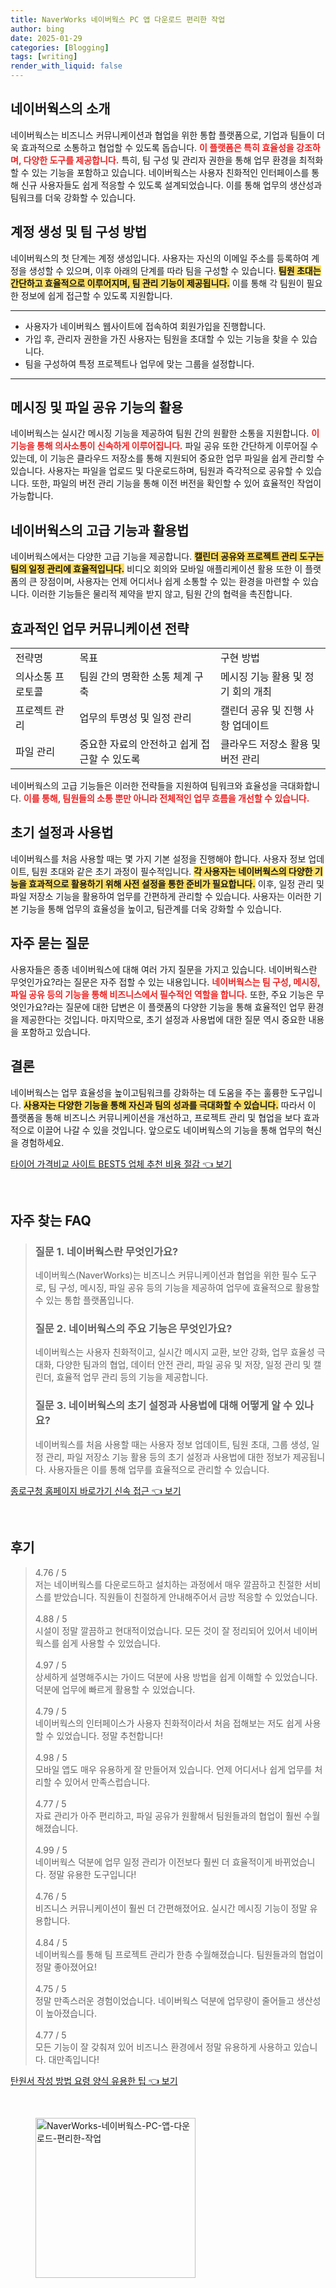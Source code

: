 ```yaml
---
title: NaverWorks 네이버웍스 PC 앱 다운로드 편리한 작업
author: bing
date: 2025-01-29
categories: [Blogging]
tags: [writing]
render_with_liquid: false
---
```



<h2 id='네이버웍스_소개'>네이버웍스의 소개</h2>

<p>네이버웍스는 비즈니스 커뮤니케이션과 협업을 위한 통합 플랫폼으로, 기업과 팀들이 더욱 효과적으로 소통하고 협업할 수 있도록 돕습니다. <b><span style="color: #ee2323;">이 플랫폼은 특히 효율성을 강조하며, 다양한 도구를 제공합니다.</span></b> 특히, 팀 구성 및 관리자 권한을 통해 업무 환경을 최적화할 수 있는 기능을 포함하고 있습니다. 네이버웍스는 사용자 친화적인 인터페이스를 통해 신규 사용자들도 쉽게 적응할 수 있도록 설계되었습니다. 이를 통해 업무의 생산성과 팀워크를 더욱 강화할 수 있습니다.</p>

<h2 id='계정_생성과_팀_구성'>계정 생성 및 팀 구성 방법</h2>

<p>네이버웍스의 첫 단계는 계정 생성입니다. 사용자는 자신의 이메일 주소를 등록하여 계정을 생성할 수 있으며, 이후 아래의 단계를 따라 팀을 구성할 수 있습니다. <b><span style="background-color: #ffe066;">팀원 초대는 간단하고 효율적으로 이루어지며, 팀 관리 기능이 제공됩니다.</span></b> 이를 통해 각 팀원이 필요한 정보에 쉽게 접근할 수 있도록 지원합니다.</p>

<hr />

<ul>
    <li>사용자가 네이버웍스 웹사이트에 접속하여 회원가입을 진행합니다.</li>
    <li>가입 후, 관리자 권한을 가진 사용자는 팀원을 초대할 수 있는 기능을 찾을 수 있습니다.</li>
    <li>팀을 구성하여 특정 프로젝트나 업무에 맞는 그룹을 설정합니다.</li>
</ul>

<hr />

<h2 id='메시징_및_파일_공유_기능'>메시징 및 파일 공유 기능의 활용</h2>

<p>네이버웍스는 실시간 메시징 기능을 제공하여 팀원 간의 원활한 소통을 지원합니다. <b><span style="color: #ee2323;">이 기능을 통해 의사소통이 신속하게 이루어집니다.</span></b> 파일 공유 또한 간단하게 이루어질 수 있는데, 이 기능은 클라우드 저장소를 통해 지원되어 중요한 업무 파일을 쉽게 관리할 수 있습니다. 사용자는 파일을 업로드 및 다운로드하며, 팀원과 즉각적으로 공유할 수 있습니다. 또한, 파일의 버전 관리 기능을 통해 이전 버전을 확인할 수 있어 효율적인 작업이 가능합니다.</p>

<h2 id='네이버웍스의_고급_기능'>네이버웍스의 고급 기능과 활용법</h2>

<p>네이버웍스에서는 다양한 고급 기능을 제공합니다. <b><span style="background-color: #ffe066;">캘린더 공유와 프로젝트 관리 도구는 팀의 일정 관리에 효율적입니다.</span></b> 비디오 회의와 모바일 애플리케이션 활용 또한 이 플랫폼의 큰 장점이며, 사용자는 언제 어디서나 쉽게 소통할 수 있는 환경을 마련할 수 있습니다. 이러한 기능들은 물리적 제약을 받지 않고, 팀원 간의 협력을 촉진합니다.</p>

<h2 id='업무_커뮤니케이션_전략'>효과적인 업무 커뮤니케이션 전략</h2>

<table>
    <tr>
        <td>전략명</td>
        <td>목표</td>
        <td>구현 방법</td>
    </tr>
    <tr>
        <td>의사소통 프로토콜</td>
        <td>팀원 간의 명확한 소통 체계 구축</td>
        <td>메시징 기능 활용 및 정기 회의 개최</td>
    </tr>
    <tr>
        <td>프로젝트 관리</td>
        <td>업무의 투명성 및 일정 관리</td>
        <td>캘린더 공유 및 진행 사항 업데이트</td>
    </tr>
    <tr>
        <td>파일 관리</td>
        <td>중요한 자료의 안전하고 쉽게 접근할 수 있도록</td>
        <td>클라우드 저장소 활용 및 버전 관리</td>
    </tr>
</table>

<p>네이버웍스의 고급 기능들은 이러한 전략들을 지원하여 팀워크와 효율성을 극대화합니다. <b><span style="color: #ee2323;">이를 통해, 팀원들의 소통 뿐만 아니라 전체적인 업무 흐름을 개선할 수 있습니다.</span></b></p>

<h2 id='초기_설정과_사용법'>초기 설정과 사용법</h2>

<p>네이버웍스를 처음 사용할 때는 몇 가지 기본 설정을 진행해야 합니다. 사용자 정보 업데이트, 팀원 초대와 같은 초기 과정이 필수적입니다. <b><span style="background-color: #ffe066;">각 사용자는 네이버웍스의 다양한 기능을 효과적으로 활용하기 위해 사전 설정을 통한 준비가 필요합니다.</span></b> 이후, 일정 관리 및 파일 저장소 기능을 활용하여 업무를 간편하게 관리할 수 있습니다. 사용자는 이러한 기본 기능을 통해 업무의 효율성을 높이고, 팀관계를 더욱 강화할 수 있습니다.</p>

<h2 id='자주_묻는_질문'>자주 묻는 질문</h2>

<p>사용자들은 종종 네이버웍스에 대해 여러 가지 질문을 가지고 있습니다. 네이버웍스란 무엇인가요?라는 질문은 자주 접할 수 있는 내용입니다. <b><span style="color: #ee2323;">네이버웍스는 팀 구성, 메시징, 파일 공유 등의 기능을 통해 비즈니스에서 필수적인 역할을 합니다.</span></b> 또한, 주요 기능은 무엇인가요?라는 질문에 대한 답변은 이 플랫폼의 다양한 기능을 통해 효율적인 업무 환경을 제공한다는 것입니다. 마지막으로, 초기 설정과 사용법에 대한 질문 역시 중요한 내용을 포함하고 있습니다.</p>

<h2 id='결론'>결론</h2>

<p>네이버웍스는 업무 효율성을 높이고팀워크를 강화하는 데 도움을 주는 훌륭한 도구입니다. <b><span style="background-color: #ffe066;">사용자는 다양한 기능을 통해 자신과 팀의 성과를 극대화할 수 있습니다.</span></b> 따라서 이 플랫폼을 통해 비즈니스 커뮤니케이션을 개선하고, 프로젝트 관리 및 협업을 보다 효과적으로 이끌어 나갈 수 있을 것입니다. 앞으로도 네이버웍스의 기능을 통해 업무의 혁신을 경험하세요.</p>


<p><a class="click-button" title="타이어 가격비교 사이트 BEST5 업체 추천 비용 절감" href="https://purplelist.github.io/posts/%ED%83%80%EC%9D%B4%EC%96%B4-%EA%B0%80%EA%B2%A9%EB%B9%84%EA%B5%90-%EC%82%AC%EC%9D%B4%ED%8A%B8-BEST5-%EC%97%85%EC%B2%B4-%EC%B6%94%EC%B2%9C-%EB%B9%84%EC%9A%A9-%EC%A0%88%EA%B0%90/" rel="dofollow">타이어 가격비교 사이트 BEST5 업체 추천 비용 절감 👈 보기</a></p><br>
<h2 id='자주_찾는_FAQ'>자주 찾는 FAQ</h2>
<div itemscope="" itemtype="https://schema.org/FAQPage"> 
<blockquote> 
<div itemscope="" itemprop="mainEntity" itemtype="https://schema.org/Question"> 
<h3 itemprop="name">질문 1. 네이버웍스란 무엇인가요?</h3> 
<div itemscope="" itemprop="acceptedAnswer" itemtype="https://schema.org/Answer"> 
<span itemprop="text"> 
<p>네이버웍스(NaverWorks)는 비즈니스 커뮤니케이션과 협업을 위한 필수 도구로, 팀 구성, 메시징, 파일 공유 등의 기능을 제공하여 업무에 효율적으로 활용할 수 있는 통합 플랫폼입니다.</p> 
</span> 
</div> 
</div> 

<div itemscope="" itemprop="mainEntity" itemtype="https://schema.org/Question"> 
<h3 itemprop="name">질문 2. 네이버웍스의 주요 기능은 무엇인가요?</h3> 
<div itemscope="" itemprop="acceptedAnswer" itemtype="https://schema.org/Answer"> 
<span itemprop="text"> 
<p>네이버웍스는 사용자 친화적이고, 실시간 메시지 교환, 보안 강화, 업무 효율성 극대화, 다양한 팀과의 협업, 데이터 안전 관리, 파일 공유 및 저장, 일정 관리 및 캘린더, 효율적 업무 관리 등의 기능을 제공합니다.</p> 
</span> 
</div> 
</div> 

<div itemscope="" itemprop="mainEntity" itemtype="https://schema.org/Question"> 
<h3 itemprop="name">질문 3. 네이버웍스의 초기 설정과 사용법에 대해 어떻게 알 수 있나요?</h3> 
<div itemscope="" itemprop="acceptedAnswer" itemtype="https://schema.org/Answer"> 
<span itemprop="text"> 
<p>네이버웍스를 처음 사용할 때는 사용자 정보 업데이트, 팀원 초대, 그룹 생성, 일정 관리, 파일 저장소 기능 활용 등의 초기 설정과 사용법에 대한 정보가 제공됩니다. 사용자들은 이를 통해 업무를 효율적으로 관리할 수 있습니다.</p> 
</span> 
</div> 
</div> 
</blockquote> 
</div>
<p><a class="click-button" title="종로구청 홈페이지 바로가기 신속 접근" href="https://purplelist.github.io/posts/%EC%A2%85%EB%A1%9C%EA%B5%AC%EC%B2%AD-%ED%99%88%ED%8E%98%EC%9D%B4%EC%A7%80-%EB%B0%94%EB%A1%9C%EA%B0%80%EA%B8%B0-%EC%8B%A0%EC%86%8D-%EC%A0%91%EA%B7%BC/" rel="dofollow">종로구청 홈페이지 바로가기 신속 접근 👈 보기</a></p><br>
<h2 id='후기'>후기</h2>
<div itemscope itemtype="https://schema.org/Product">
  <blockquote>
  <div itemprop="review" itemscope itemtype="https://schema.org/Review">
      <div itemprop="reviewRating" itemscope itemtype="https://schema.org/Rating"> <span itemprop="ratingValue">4.76</span> / <span itemprop="bestRating">5</span> </div>
      <span itemprop="reviewBody">저는 네이버웍스를 다운로드하고 설치하는 과정에서 매우 깔끔하고 친절한 서비스를 받았습니다. 직원들이 친절하게 안내해주어서 금방 적응할 수 있었습니다.</span>
  </div>
  <br>
  <div itemprop="review" itemscope itemtype="https://schema.org/Review">
      <div itemprop="reviewRating" itemscope itemtype="https://schema.org/Rating"> <span itemprop="ratingValue">4.88</span> / <span itemprop="bestRating">5</span> </div>
      <span itemprop="reviewBody">시설이 정말 깔끔하고 현대적이었습니다. 모든 것이 잘 정리되어 있어서 네이버웍스를 쉽게 사용할 수 있었습니다.</span>
  </div>
  <br>
  <div itemprop="review" itemscope itemtype="https://schema.org/Review">
      <div itemprop="reviewRating" itemscope itemtype="https://schema.org/Rating"> <span itemprop="ratingValue">4.97</span> / <span itemprop="bestRating">5</span> </div>
      <span itemprop="reviewBody">상세하게 설명해주시는 가이드 덕분에 사용 방법을 쉽게 이해할 수 있었습니다. 덕분에 업무에 빠르게 활용할 수 있었습니다.</span>
  </div>
  <br>
  <div itemprop="review" itemscope itemtype="https://schema.org/Review">
      <div itemprop="reviewRating" itemscope itemtype="https://schema.org/Rating"> <span itemprop="ratingValue">4.79</span> / <span itemprop="bestRating">5</span> </div>
      <span itemprop="reviewBody">네이버웍스의 인터페이스가 사용자 친화적이라서 처음 접해보는 저도 쉽게 사용할 수 있었습니다. 정말 추천합니다!</span>
  </div>
  <br>
  <div itemprop="review" itemscope itemtype="https://schema.org/Review">
      <div itemprop="reviewRating" itemscope itemtype="https://schema.org/Rating"> <span itemprop="ratingValue">4.98</span> / <span itemprop="bestRating">5</span> </div>
      <span itemprop="reviewBody">모바일 앱도 매우 유용하게 잘 만들어져 있습니다. 언제 어디서나 쉽게 업무를 처리할 수 있어서 만족스럽습니다.</span>
  </div>
  <br>
  <div itemprop="review" itemscope itemtype="https://schema.org/Review">
      <div itemprop="reviewRating" itemscope itemtype="https://schema.org/Rating"> <span itemprop="ratingValue">4.77</span> / <span itemprop="bestRating">5</span> </div>
      <span itemprop="reviewBody">자료 관리가 아주 편리하고, 파일 공유가 원활해서 팀원들과의 협업이 훨씬 수월해졌습니다.</span>
  </div>
  <br>
  <div itemprop="review" itemscope itemtype="https://schema.org/Review">
      <div itemprop="reviewRating" itemscope itemtype="https://schema.org/Rating"> <span itemprop="ratingValue">4.99</span> / <span itemprop="bestRating">5</span> </div>
      <span itemprop="reviewBody">네이버웍스 덕분에 업무 일정 관리가 이전보다 훨씬 더 효율적이게 바뀌었습니다. 정말 유용한 도구입니다!</span>
  </div>
  <br>
  <div itemprop="review" itemscope itemtype="https://schema.org/Review">
      <div itemprop="reviewRating" itemscope itemtype="https://schema.org/Rating"> <span itemprop="ratingValue">4.76</span> / <span itemprop="bestRating">5</span> </div>
      <span itemprop="reviewBody">비즈니스 커뮤니케이션이 훨씬 더 간편해졌어요. 실시간 메시징 기능이 정말 유용합니다.</span>
  </div>
  <br>
  <div itemprop="review" itemscope itemtype="https://schema.org/Review">
      <div itemprop="reviewRating" itemscope itemtype="https://schema.org/Rating"> <span itemprop="ratingValue">4.84</span> / <span itemprop="bestRating">5</span> </div>
      <span itemprop="reviewBody">네이버웍스를 통해 팀 프로젝트 관리가 한층 수월해졌습니다. 팀원들과의 협업이 정말 좋아졌어요!</span>
  </div>
  <br>
  <div itemprop="review" itemscope itemtype="https://schema.org/Review">
      <div itemprop="reviewRating" itemscope itemtype="https://schema.org/Rating"> <span itemprop="ratingValue">4.75</span> / <span itemprop="bestRating">5</span> </div>
      <span itemprop="reviewBody">정말 만족스러운 경험이었습니다. 네이버웍스 덕분에 업무량이 줄어들고 생산성이 높아졌습니다.</span>
  </div>
  <br>
  <div itemprop="review" itemscope itemtype="https://schema.org/Review">
      <div itemprop="reviewRating" itemscope itemtype="https://schema.org/Rating"> <span itemprop="ratingValue">4.77</span> / <span itemprop="bestRating">5</span> </div>
      <span itemprop="reviewBody">모든 기능이 잘 갖춰져 있어 비즈니스 환경에서 정말 유용하게 사용하고 있습니다. 대만족입니다!</span>
  </div>
  </blockquote>
</div>
<p><a class="click-button" title="탄원서 작성 방법 요령 양식 유용한 팁" href="https://purplelist.github.io/posts/%ED%83%84%EC%9B%90%EC%84%9C-%EC%9E%91%EC%84%B1-%EB%B0%A9%EB%B2%95-%EC%9A%94%EB%A0%B9-%EC%96%91%EC%8B%9D-%EC%9C%A0%EC%9A%A9%ED%95%9C-%ED%8C%81/" rel="dofollow">탄원서 작성 방법 요령 양식 유용한 팁 👈 보기</a></p><br>
<figure class="image"><img src="https://purplelist.github.io/assets/img/thumbnail/NaverWorks-네이버웍스-PC-앱-다운로드-편리한-작업.webp" alt="NaverWorks-네이버웍스-PC-앱-다운로드-편리한-작업" width="256" height="256"></figure>